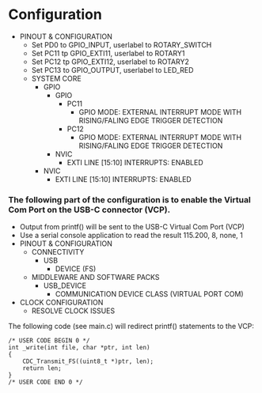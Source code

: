 # Configuration

- PINOUT & CONFIGURATION
  - Set PD0 to GPIO_INPUT, userlabel to ROTARY_SWITCH
  - Set PC11 tp GPIO_EXTI11, userlabel to ROTARY1
  - Set PC12 tp GPIO_EXTI12, userlabel to ROTARY2
  - Set PC13 to GPIO_OUTPUT, userlabel to LED_RED
  - SYSTEM CORE
    - GPIO
      - GPIO
        - PC11
          - GPIO MODE: EXTERNAL INTERRUPT MODE WITH RISING/FALING EDGE TRIGGER DETECTION
        - PC12
          - GPIO MODE: EXTERNAL INTERRUPT MODE WITH RISING/FALING EDGE TRIGGER DETECTION
      - NVIC
        - EXTI LINE [15:10] INTERRUPTS: ENABLED
    - NVIC
      - EXTI LINE [15:10] INTERRUPTS: ENABLED

### The following part of the configuration is to enable the Virtual Com Port on the USB-C connector (VCP).

- Output from printf() will be sent to the USB-C Virtual Com Port (VCP)
- Use a serial console application to read the result 115.200, 8, none, 1
- PINOUT & CONFIGURATION
  - CONNECTIVITY
    - USB
      - DEVICE (FS)
  - MIDDLEWARE AND SOFTWARE PACKS
    - USB_DEVICE
      - COMMUNICATION DEVICE CLASS (VIRTUAL PORT COM)
- CLOCK CONFIGURATION
  - RESOLVE CLOCK ISSUES

The following code (see main.c) will redirect printf() statements to the VCP:

```
/* USER CODE BEGIN 0 */
int _write(int file, char *ptr, int len)
{
	CDC_Transmit_FS((uint8_t *)ptr, len);
	return len;
}
/* USER CODE END 0 */
```
